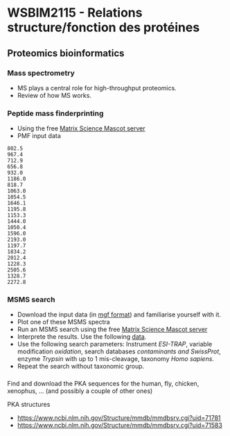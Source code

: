 # WSBIM2115 - Relations structure/fonction des protéines

## Proteomics bioinformatics

### Mass spectrometry
- MS plays a central role for high-throughput proteomics.
- Review of how MS works.


### Peptide mass finderprinting

- Using the free [Matrix Science Mascot server](http://www.matrixscience.com/search_form_select.html)
- PMF input data

```
802.5
967.4
712.9
656.8
932.0
1186.0
818.7
1063.0
1054.5
1646.1
1195.8
1153.3
1444.0
1050.4
1596.0
2193.0
1197.7
1834.2
2012.4
1228.3
2505.6
1328.7
2272.8
```

### MSMS search

- Download the input data (in [mgf
  format](http://www.matrixscience.com/help/data_file_help.html)) and
  familiarise yourself with it.
- Plot one of these MSMS spectra
- Run an MSMS search using the free [Matrix Science Mascot
  server](http://www.matrixscience.com/search_form_select.html)
- Interprete the results. Use the following
  [data](./test.mgf).
- Use the following search parameters: Instrument *ESI-TRAP*, variable
  modification *oxidation*, search databases *contaminants and
  SwissProt*, enzyme *Trypsin* with up to 1 mis-cleavage, taxonomy
  *Homo sapiens*.
- Repeat the search without taxonomic group.

###

Find and download the PKA sequences for the human, fly, chicken,
xenophus, ... (and possibly a couple of other ones)



PKA structures
- https://www.ncbi.nlm.nih.gov/Structure/mmdb/mmdbsrv.cgi?uid=71781
- https://www.ncbi.nlm.nih.gov/Structure/mmdb/mmdbsrv.cgi?uid=71583